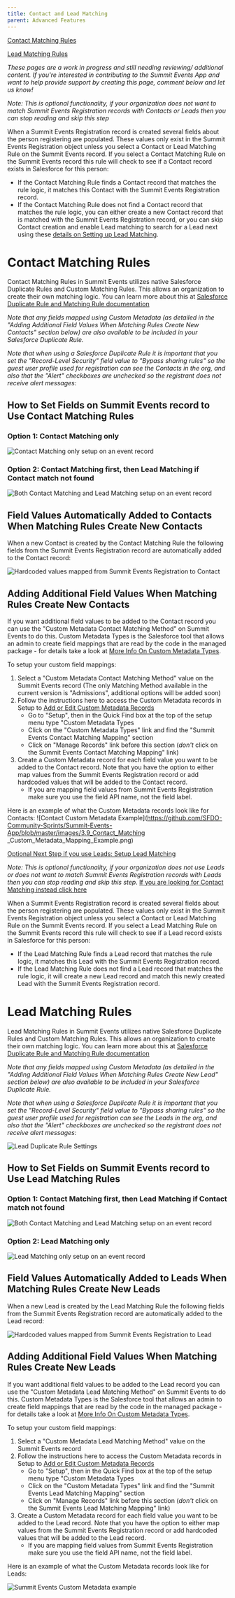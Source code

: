 ```yaml
---
title: Contact and Lead Matching
parent: Advanced Features
---
```


[Contact Matching Rules](https://sfdo-community-sprints.github.io/summit-events-app-documentation/docs/advanced-features/contact-and-lead-matching/#contact-matching-rules)

[Lead Matching Rules](https://sfdo-community-sprints.github.io/summit-events-app-documentation/docs/advanced-features/contact-and-lead-matching/#lead-matching-rules)

*These pages are a work in progress and still needing reviewing/ additional content. If you're interested in contributing to the Summit Events App and want to help provide support by creating this page, comment below and let us know!*

_Note:  This is optional functionality, if your organization does not want to match Summit Events Registration records with Contacts or Leads then you can stop reading and skip this step_

When a Summit Events Registration record is created several fields about the person registering are populated.   These values only exist in the Summit Events Registration object unless you select a Contact or Lead Matching Rule on the Summit Events record.  If you select a Contact Matching Rule on the Summit Events record this rule will check to see if a Contact record exists in Salesforce for this person:
* If the Contact Matching Rule finds a Contact record that matches the rule logic, it matches this Contact with the Summit Events Registration record.
* If the Contact Matching Rule does not find a Contact record that matches the rule logic, you can either create a new Contact record that is matched with the Summit Events Registration record, or you can skip Contact creation and enable Lead matching to search for a Lead next using these [details on Setting up Lead Matching](https://github.com/SFDO-Community-Sprints/Summit-Events-App/wiki/0c-%E2%80%93-Setup-Lead-Matching).

# Contact Matching Rules

Contact Matching Rules in Summit Events utilizes native Salesforce Duplicate Rules and Custom Matching Rules.  This allows an organization to create their own matching logic.  You can learn more about this at [Salesforce Duplicate Rule and Matching Rule documentation](https://help.salesforce.com/articleView?id=duplicate_rules_map_of_reference.htm&type=5)

_Note that any fields mapped using Custom Metadata (as detailed in the "Adding Additional Field Values When Matching Rules Create New Contacts" section below) are also available to be included in your Salesforce Duplicate Rule._

_Note that when using a Salesforce Duplicate Rule it is important that you set the "Record-Level Security" field value to "Bypass sharing rules" so the guest user profile used for registration can see the Contacts in the org, and also that the "Alert" checkboxes are unchecked so the registrant does not receive alert messages:_

## How to Set Fields on Summit Events record to Use Contact Matching Rules

### Option 1:  Contact Matching only
![Contact Matching only setup on an event record](https://github.com/SFDO-Community-Sprints/Summit-Events-App/blob/master/images/Contact%20Matching%20only%20Setup%20on%20Summit%20Event%20record.png?raw=true)

### Option 2:  Contact Matching first, then Lead Matching if Contact match not found
![Both Contact Matching and Lead Matching setup on an event record](https://github.com/SFDO-Community-Sprints/Summit-Events-App/blob/master/images/Contact%20and%20Lead%20Matching%20Setup%20when%20using%20both%20on%20Summit%20Event%20record.png?raw=true)

## Field Values Automatically Added to Contacts When Matching Rules Create New Contacts

When a new Contact is created by the Contact Matching Rule the following fields from the Summit Events Registration record are automatically added to the Contact record:

![Hardcoded values mapped from Summit Events Registration to Contact](https://github.com/SFDO-Community/Summit-Events-App/blob/master/images/Contact%20Matching%20Rule%20hardcoded%20fields%20v2.png)

## Adding Additional Field Values When Matching Rules Create New Contacts
If you want additional field values to be added to the Contact record you can use the "Custom Metadata Contact Matching Method" on Summit Events to do this.  Custom Metadata Types is the Salesforce tool that allows an admin to create field mappings that are read by the code in the managed package - for details take a look at [More Info On Custom Metadata Types](https://help.salesforce.com/articleView?id=custommetadatatypes_about.htm&type=5).

To setup your custom field mappings: 
1) Select a "Custom Metadata Contact Matching Method" value on the Summit Events record (The only Matching Method available in the current version is "Admissions", additional options will be added soon)
2) Follow the instructions here to access the Custom Metadata records in Setup to [Add or Edit Custom Metadata Records](https://help.salesforce.com/articleView?id=custommetadatatypes_ui_populate.htm&type=5) 
     + Go to "Setup", then in the Quick Find box at the top of the setup menu type "Custom Metadata Types
     + Click on the "Custom Metadata Types" link and find the "Summit Events Contact Matching Mapping" section 
     + Click on "Manage Records" link before this section (_don't_ click on the Summit Events Contact Matching Mapping" link)
3) Create a Custom Metadata record for each field value you want to be added to the Contact record.  Note that you have the option to either map values from the Summit Events Registration record or add hardcoded values that will be added to the Contact record.
      + If you are mapping field values from Summit Events Registration make sure you use the field API name, not the field label.

Here is an example of what the Custom Metadata records look like for Contacts:
![Contact Custom Metadata Example](https://github.com/SFDO-Community-Sprints/Summit-Events-App/blob/master/images/3.9_Contact_Matching _Custom_Metadata_Mapping_Example.png)



[Optional Next Step if you use Leads: Setup Lead Matching](https://github.com/SFDO-Community/Summit-Events-App/wiki/0c-%E2%80%93-Setup-Lead-Matching)



_Note:  This is optional functionality, if your organization does not use Leads or does not want to match Summit Events Registration records with Leads then you can stop reading and skip this step_.  [If you are looking for Contact Matching instead click here](https://github.com/SFDO-Community-Sprints/Summit-Events-App/wiki/0c--%E2%80%93-Setup-Contact-Matching)

When a Summit Events Registration record is created several fields about the person registering are populated.   These values only exist in the Summit Events Registration object unless you select a Contact or Lead Matching Rule on the Summit Events record.  If you select a Lead Matching Rule on the Summit Events record this rule will check to see if a Lead record exists in Salesforce for this person:
* If the Lead Matching Rule finds a Lead record that matches the rule logic, it matches this Lead with the Summit Events Registration record.
* If the Lead Matching Rule does not find a Lead record that matches the rule logic, it will create a new Lead record and match this newly created Lead with the Summit Events Registration record.

# Lead Matching Rules

Lead Matching Rules in Summit Events utilizes native Salesforce Duplicate Rules and Custom Matching Rules.  This allows an organization to create their own matching logic.  You can learn more about this at [Salesforce Duplicate Rule and Matching Rule documentation](https://help.salesforce.com/articleView?id=duplicate_rules_map_of_reference.htm&type=5)

_Note that any fields mapped using Custom Metadata (as detailed in the "Adding Additional Field Values When Matching Rules Create New Lead" section below) are also available to be included in your Salesforce Duplicate Rule._

_Note that when using a Salesforce Duplicate Rule it is important that you set the "Record-Level Security" field value to "Bypass sharing rules" so the guest user profile used for registration can see the Leads in the org, and also that the "Alert" checkboxes are unchecked so the registrant does not receive alert messages:_
  
![Lead Duplicate Rule Settings](https://raw.githubusercontent.com/SFDO-Community-Sprints/Summit-Events-App/master/images/Lead%20Duplicate%20Rule%20settings%20screenshot%20for%20Summit%20Events%20matching.png)

## How to Set Fields on Summit Events record to Use Lead Matching Rules
### Option 1: Contact Matching first, then Lead Matching if Contact match not found
![Both Contact Matching and Lead Matching setup on an event record](https://github.com/SFDO-Community-Sprints/Summit-Events-App/blob/master/images/Contact%20and%20Lead%20Matching%20Setup%20when%20using%20both%20on%20Summit%20Event%20record.png?raw=true)

### Option 2:  Lead Matching only
![Lead Matching only setup on an event record](https://github.com/SFDO-Community-Sprints/Summit-Events-App/blob/master/images/Lead%20Matching%20only%20Setup%20on%20Summit%20Event%20record.png?raw=true)

## Field Values Automatically Added to Leads When Matching Rules Create New Leads

When a new Lead is created by the Lead Matching Rule the following fields from the Summit Events Registration record are automatically added to the Lead record:

![Hardcoded values mapped from Summit Events Registration to Lead](https://raw.githubusercontent.com/SFDO-Community-Sprints/Summit-Events-App/master/images/Lead%20Matching%20Rule%20hardcoded%20fields.png)

## Adding Additional Field Values When Matching Rules Create New Leads
If you want additional field values to be added to the Lead record you can use the "Custom Metadata Lead Matching Method" on Summit Events to do this.  Custom Metadata Types is the Salesforce tool that allows an admin to create field mappings that are read by the code in the managed package - for details take a look at [More Info On Custom Metadata Types](https://help.salesforce.com/articleView?id=custommetadatatypes_about.htm&type=5).

To setup your custom field mappings: 
1) Select a "Custom Metadata Lead Matching Method" value on the Summit Events record 
2) Follow the instructions here to access the Custom Metadata records in Setup to [Add or Edit Custom Metadata Records](https://help.salesforce.com/articleView?id=custommetadatatypes_ui_populate.htm&type=5) 
     + Go to "Setup", then in the Quick Find box at the top of the setup menu type "Custom Metadata Types
     + Click on the "Custom Metadata Types" link and find the "Summit Events Lead Matching Mapping" section 
     + Click on "Manage Records" link before this section (_don't_ click on the Summit Events Lead Matching Mapping" link)
3) Create a Custom Metadata record for each field value you want to be added to the Lead record.  Note that you have the option to either map values from the Summit Events Registration record or add hardcoded values that will be added to the Lead record.
      + If you are mapping field values from Summit Events Registration make sure you use the field API name, not the field label.

Here is an example of what the Custom Metadata records look like for Leads:

![Summit Events Custom Metadata example](https://github.com/SFDO-Community-Sprints/Summit-Events-App/blob/master/images/Lead%20Matching%20Custom%20Metadata%20Mappings.png?raw=true)
